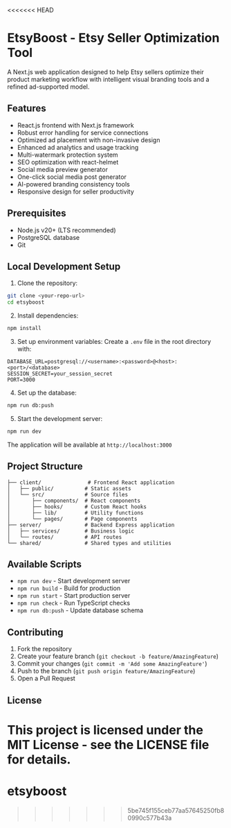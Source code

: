 <<<<<<< HEAD
# EtsyBoost - Etsy Seller Optimization Tool

A Next.js web application designed to help Etsy sellers optimize their product marketing workflow with intelligent visual branding tools and a refined ad-supported model.

## Features

- React.js frontend with Next.js framework
- Robust error handling for service connections
- Optimized ad placement with non-invasive design
- Enhanced ad analytics and usage tracking
- Multi-watermark protection system
- SEO optimization with react-helmet
- Social media preview generator
- One-click social media post generator
- AI-powered branding consistency tools
- Responsive design for seller productivity

## Prerequisites

- Node.js v20+ (LTS recommended)
- PostgreSQL database
- Git

## Local Development Setup

1. Clone the repository:
```bash
git clone <your-repo-url>
cd etsyboost
```

2. Install dependencies:
```bash
npm install
```

3. Set up environment variables:
Create a `.env` file in the root directory with:
```env
DATABASE_URL=postgresql://<username>:<password>@<host>:<port>/<database>
SESSION_SECRET=your_session_secret
PORT=3000
```

4. Set up the database:
```bash
npm run db:push
```

5. Start the development server:
```bash
npm run dev
```

The application will be available at `http://localhost:3000`

## Project Structure

```
├── client/               # Frontend React application
│   ├── public/          # Static assets
│   └── src/             # Source files
│       ├── components/  # React components
│       ├── hooks/       # Custom React hooks
│       ├── lib/         # Utility functions
│       └── pages/       # Page components
├── server/              # Backend Express application
│   ├── services/        # Business logic
│   └── routes/          # API routes
└── shared/              # Shared types and utilities
```

## Available Scripts

- `npm run dev` - Start development server
- `npm run build` - Build for production
- `npm run start` - Start production server
- `npm run check` - Run TypeScript checks
- `npm run db:push` - Update database schema

## Contributing

1. Fork the repository
2. Create your feature branch (`git checkout -b feature/AmazingFeature`)
3. Commit your changes (`git commit -m 'Add some AmazingFeature'`)
4. Push to the branch (`git push origin feature/AmazingFeature`)
5. Open a Pull Request

## License

This project is licensed under the MIT License - see the LICENSE file for details.
=======
# etsyboost
>>>>>>> 5be745f155ceb77aa57645250fb80990c577b43a
